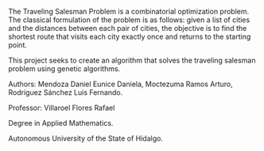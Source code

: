The Traveling Salesman Problem is a combinatorial optimization problem. The classical formulation of the problem is as follows: given a list of cities and the distances between each pair of cities, the objective is to find the shortest route that visits each city exactly once and returns to the starting point.

This project seeks to create an algorithm that solves the traveling salesman problem using genetic algorithms.

Authors: Mendoza Daniel Eunice Daniela, Moctezuma Ramos Arturo, Rodríguez Sánchez Luis Fernando.

Professor: Villaroel Flores Rafael

Degree in Applied Mathematics.

Autonomous University of the State of Hidalgo.
